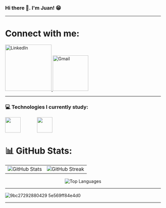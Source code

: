 ### Hi there 👋. I'm Juan! 😁

<hr>

# Connect with me:

<a href="https://www.linkedin.com/public-profile/settings?lipi=urn%3Ali%3Apage%3Ad_flagship3_profile_self_edit_contact-info%3B7rmh%2Fo5QQWWGyNDNb5y77Q%3D%3D" target="_blank">
  <img src="https://custom-icon-badges.demolab.com/badge/LinkedIn-0A66C2?logo=linkedin-white&logoColor=fff" alt="LinkedIn" style="width: 150px; height: auto;">
</a>
<a href="mailto:juansilvasousa085@gmail.com" target="_blank">
  <img src="https://img.shields.io/badge/Gmail-D14836?logo=gmail&logoColor=white" alt="Gmail" style="width: 115px; height: auto;">
</a>


<hr>

### 💻 Technologies I currently study:

<div style="display: inline_block">

<img style="display: inline_block">

<img style="display: inline_block">

<img align="left" width="50px" style="padding-right: 50px;" src="https://cdn.jsdelivr.net/gh/devicons/devicon@latest/icons/csharp/csharp-original.svg" />
  

<img align="left" width="50px" style="padding-right: 50px;" src="https://cdn.jsdelivr.net/gh/devicons/devicon@latest/icons/dotnetcore/dotnetcore-original.svg" />       

</div>

<br clear="left"/>

# 📊 GitHub Stats:
<table>
  <tr>
    <td>
      <img src="https://github-readme-stats.vercel.app/api?username=JuanSilva085&theme=tokyonight&hide_border=false&include_all_commits=false&count_private=false" alt="GitHub Stats" />
    </td>
    <td>
      <img src="https://github-readme-streak-stats.herokuapp.com/?user=JuanSilva085&theme=tokyonight&hide_border=false" alt="GitHub Streak" />
    </td>
  </tr>
</table>

<p align="center">
  <img src="https://github-readme-stats.vercel.app/api/top-langs/?username=JuanSilva085&theme=tokyonight&hide_border=false&layout=compact" alt="Top Languages" />
</p>


<hr>

<!---Gif--->
![9bc27292880429 5e569ff84e4d0 ](https://github.com/JuanSilva085/JuanSilva085/assets/139495502/4c14abb6-e15d-406f-bdf5-ce5ff18bef03)


<hr>

